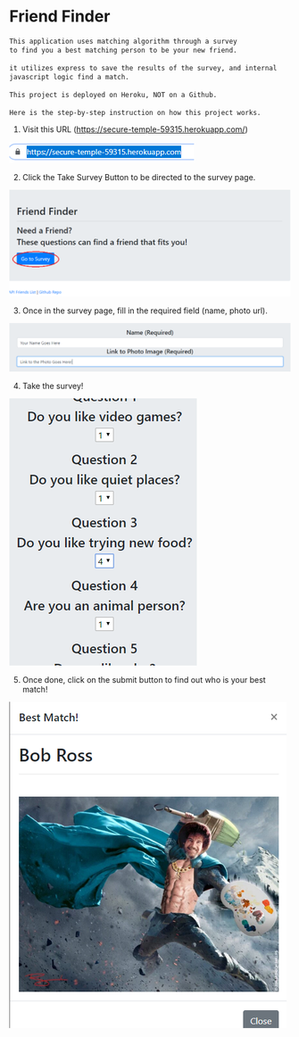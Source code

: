 # Friend Finder

    This application uses matching algorithm through a survey
    to find you a best matching person to be your new friend.

    it utilizes express to save the results of the survey, and internal javascript logic find a match.

    This project is deployed on Heroku, NOT on a Github.

    Here is the step-by-step instruction on how this project works.

1. Visit this URL (https://secure-temple-59315.herokuapp.com/)
<img src='./app/public/assets/readme/url.PNG'>

2. Click the Take Survey Button to be directed to the survey page.
<img src='./app/public/assets/readme/main.PNG'>

3. Once in the survey page, fill in the required field (name, photo url).
<img src='./app/public/assets/readme/required_fields.PNG'>

4. Take the survey!
<img src='./app/public/assets/readme/survey.PNG'>

5. Once done, click on the submit button to find out who is your best match!
<img src='./app/public/assets/readme/match.PNG'>
